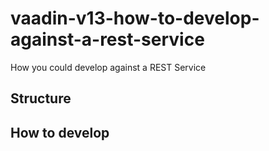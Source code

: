 # vaadin-v13-how-to-develop-against-a-rest-service
How you could develop against a REST Service

## Structure

## How to develop



